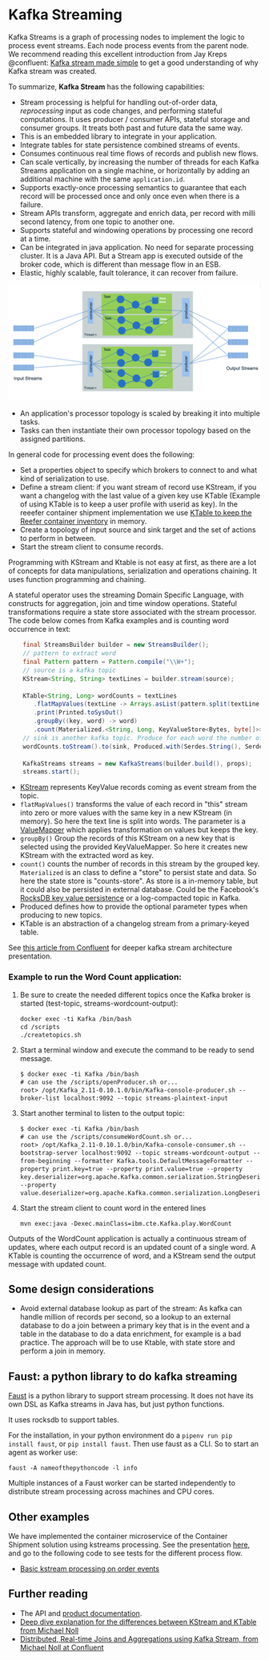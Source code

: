 # Kafka Streaming

Kafka Streams is a graph of processing nodes to implement the logic to process event streams. Each node process events from the parent node. We recommend reading this excellent introduction from Jay Kreps @confluent: [Kafka stream made simple](https://www.confluent.io/blog/introducing-kafka-streams-stream-processing-made-simple/) to get a good understanding of why Kafka stream was created.

To summarize, **Kafka Stream** has the following capabilities:

* Stream processing is helpful for handling out-of-order data, *reprocessing* input as code changes, and performing stateful computations. It uses producer / consumer APIs, stateful storage and consumer groups. It treats both past and future data the same way.
* This is an embedded library to integrate in your application.
* Integrate tables for state persistence combined streams of events.
* Consumes continuous real time flows of records and publish new flows.
* Can scale vertically, by increasing the number of threads for each Kafka Streams application on a single machine, or horizontally by adding an additional machine with the same `application.id`.
* Supports exactly-once processing semantics to guarantee that each record will be processed once and only once even when there is a failure.
* Stream APIs transform, aggregate and enrich data, per record with milli second latency, from one topic to another one.
* Supports stateful and windowing operations by processing one record at a time.
* Can be integrated in java application. No need for separate processing cluster. It is a Java API. But a Stream app is executed outside of the broker code, which is different than message flow in an ESB.
* Elastic, highly scalable, fault tolerance, it can recover from failure.

![](images/kafka-stream-arch.png)

* An application's processor topology is scaled by breaking it into multiple tasks.
* Tasks can then instantiate their own processor topology based on the assigned partitions.

In general code for processing event does the following:

* Set a properties object to specify which brokers to connect to and what kind of serialization to use.
* Define a stream client: if you want stream of record use KStream, if you want a changelog with the last value of a given key use KTable (Example of using KTable is to keep a user profile with userid as key). In the reeefer container shipment implementation we use [KTable to keep the Reefer container inventory](https://ibm-cloud-architecture.github.io/refarch-kc-container-ms/kstreams/) in memory. 
* Create a topology of input source and sink target and the set of actions to perform in between.
* Start the stream client to consume records.

Programming with KStream and Ktable is not easy at first, as there are a lot of concepts for data manipulations, serialization and operations chaining. It uses function programming and chaining.

A stateful operator uses the streaming Domain Specific Language, with constructs for aggregation, join and time window operations. Stateful transformations require a state store associated with the stream processor. The code below comes from Kafka examples and is counting word occurrence in text:

```java
    final StreamsBuilder builder = new StreamsBuilder();
    // pattern to extract word
    final Pattern pattern = Pattern.compile("\\W+");
    // source is a kafka topic
    KStream<String, String> textLines = builder.stream(source);

    KTable<String, Long> wordCounts = textLines
       .flatMapValues(textLine -> Arrays.asList(pattern.split(textLine.toLowerCase())))
       .print(Printed.toSysOut()
       .groupBy((key, word) -> word)
       .count(Materialized.<String, Long, KeyValueStore<Bytes, byte[]>>as("counts-store"));
    // sink is another kafka topic. Produce for each word the number of occurence in the given doc
    wordCounts.toStream().to(sink, Produced.with(Serdes.String(), Serdes.Long()));

    KafkaStreams streams = new KafkaStreams(builder.build(), props);
    streams.start();
```

* [KStream](https://Kafka.apache.org/10/javadoc/org/apache/Kafka/streams/kstream/KStream.html) represents KeyValue records coming as event stream from the topic.
* `flatMapValues()` transforms the value of each record in "this" stream into zero or more values with the same key in a new KStream (in memory). So here the text line is split into words. The parameter is a [ValueMapper](https://Kafka.apache.org/10/javadoc/org/apache/Kafka/streams/kstream/ValueMapper.html) which applies transformation on values but keeps the key.
* `groupBy()` Group the records of this KStream on a new key that is selected using the provided KeyValueMapper. So here it creates new KStream with the extracted word as key.
* `count()` counts the number of records in this stream by the grouped key. `Materialized` is an class to define a "store" to persist state and data. So here the state store is "counts-store". As store is a in-memory table, but it could also be persisted in external database. Could be the Facebook's [RocksDB key value persistence](https://rocksdb.org/) or a log-compacted topic in Kafka.
* Produced defines how to provide the optional parameter types when producing to new topics.
* KTable is an abstraction of a changelog stream from a primary-keyed table.

See [this article from Confluent](https://docs.confluent.io/current/streams/architecture.html) for deeper kafka stream architecture presentation.

### Example to run the Word Count application:

1. Be sure to create the needed different topics once the Kafka broker is started (test-topic, streams-wordcount-output):

    ```
    docker exec -ti Kafka /bin/bash
    cd /scripts
    ./createtopics.sh
    ```

1. Start a terminal window and execute the command to be ready to send message.

    ```
    $ docker exec -ti Kafka /bin/bash
    # can use the /scripts/openProducer.sh or...
    root> /opt/Kafka_2.11-0.10.1.0/bin/Kafka-console-producer.sh --broker-list localhost:9092 --topic streams-plaintext-input
    ```

1. Start another terminal to listen to the output topic:

    ```
    $ docker exec -ti Kafka /bin/bash
    # can use the /scripts/consumeWordCount.sh or...
    root> /opt/Kafka_2.11-0.10.1.0/bin/Kafka-console-consumer.sh --bootstrap-server localhost:9092 --topic streams-wordcount-output --from-beginning --formatter Kafka.tools.DefaultMessageFormatter --property print.key=true --property print.value=true --property key.deserializer=org.apache.Kafka.common.serialization.StringDeserializer --property value.deserializer=org.apache.Kafka.common.serialization.LongDeserializer
    ```

1. Start the stream client to count word in the entered lines

    ```
    mvn exec:java -Dexec.mainClass=ibm.cte.Kafka.play.WordCount
    ```

Outputs of the WordCount application is actually a continuous stream of updates, where each output record is an updated count of a single word. A KTable is counting the occurrence of word, and a KStream send the output message with updated count.

## Some design considerations

* Avoid external database lookup as part of the stream: As kafka can handle million of records per second, so a lookup to an external database to do a join between a primary key that is in the event and a table in the database to do a data enrichment, for example is a bad practice. The approach will be to use Ktable, with state store and perform a join in memory.

## Faust: a python library to do kafka streaming

[Faust](https://faust.readthedocs.io/en/latest/index.html) is a python library to support stream processing. It does not have its own DSL as Kafka streams in Java has, but just python functions.

It uses rocksdb to support tables.

For the installation, in your python environment do a `pipenv run pip install faust`, or `pip install faust`. Then use faust as a CLI. So to start an agent as worker use:

```
faust -A nameofthepythoncode -l info
```

Multiple instances of a Faust worker can be started independently to distribute stream processing across machines and CPU cores.

## Other examples

We have implemented the container microservice of the Container Shipment solution using kstreams processing. See the presentation [here](https://ibm-cloud-architecture.github.io/refarch-kc-container-ms/kstreams), and go to the following code to see tests for the different process flow.

* [Basic kstream processing on order events](https://github.com/ibm-cloud-architecture/refarch-kc-container-ms/blob/master/kstreams/src/test/java/ut/TestOrderCreation.java)

## Further reading

* The API and [product documentation](https://kafka.apache.org/21/documentation/streams/developer-guide/).
* [Deep dive explanation for the differences between KStream and KTable from Michael Noll](https://www.michael-noll.com/blog/2018/04/05/of-stream-and-tables-in-kafka-and-stream-processing-part1/)
* [Distributed, Real-time Joins and Aggregations using Kafka Stream, from Michael Noll at Confluent](https://www.confluent.io/blog/distributed-real-time-joins-and-aggregations-on-user-activity-events-using-kafka-streams/)
